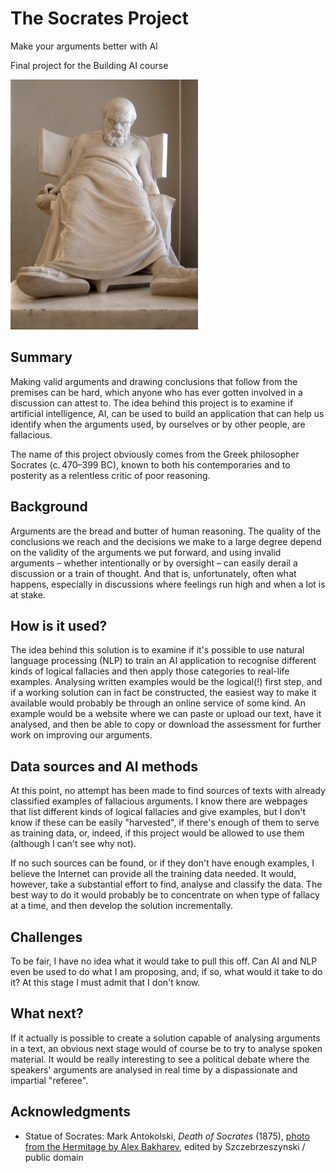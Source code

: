 <!-- This is the markdown template for the final project of the Building AI course, 
created by Reaktor Innovations and University of Helsinki. 
Copy the template, paste it to your GitHub README and edit! -->

# The Socrates Project
Make your arguments better with AI

Final project for the Building AI course

<img src="https://github.com/ManUrHuse/socrates-ai/blob/main/MAntokolski_Death_of_Socrates.JPG" width="300">

## Summary

Making valid arguments and drawing conclusions that follow from the premises can be hard, which anyone who has ever gotten involved in a discussion can attest to. 
The idea behind this project is to examine if artificial intelligence, AI, can be used to build an application that can help us identify when the arguments used, 
by ourselves or by other people, are fallacious.

The name of this project obviously comes from the Greek philosopher Socrates (c. 470–399 BC), known to both his contemporaries and to posterity as a relentless
critic of poor reasoning.


## Background

Arguments are the bread and butter of human reasoning. The quality of the conclusions we reach and the decisions we make to a large degree depend on the validity
of the arguments we put forward, and using invalid arguments &ndash; whether intentionally or by oversight &ndash; can easily derail a discussion or a train of
thought. And that is, unfortunately, often what happens, especially in discussions where feelings run high and when a lot is at stake.


## How is it used?

The idea behind this solution is to examine if it's possible to use natural language processing (NLP) to train an AI application to recognise different kinds of
logical fallacies and then apply those categories to real-life examples. Analysing written examples would be the logical(!) first step, and if a working solution
can in fact be constructed, the easiest way to make it available would probably be through an online service of some kind. An example would be a website where 
we can paste or upload our text, have it analysed, and then be able to copy or download the assessment for further work on improving our arguments.

<!--

Once you upload an image to your repository, you can link link to it like this (replace the URL with file path, if you've uploaded an image to Github.)
![Socrates](https://github.com/ManUrHuse/socrates-ai/blob/main/MAntokolski_Death_of_Socrates.JPG)

This is how you create code examples:
```
def main():
   countries = ['Denmark', 'Finland', 'Iceland', 'Norway', 'Sweden']
   pop = [5615000, 5439000, 324000, 5080000, 9609000]   # not actually needed in this exercise...
   fishers = [1891, 2652, 3800, 11611, 1757]

   totPop = sum(pop)
   totFish = sum(fishers)

   # write your solution here

   for i in range(len(countries)):
      print("%s %.2f%%" % (countries[i], 100.0))    # current just prints 100%

main()
```

-->

## Data sources and AI methods
<!-- Where does your data come from? Do you collect it yourself or do you use data collected by someone else? -->
At this point, no attempt has been made to find sources of texts with already classified examples of fallacious arguments. I know there are webpages that list
different kinds of logical fallacies and give examples, but I don't know if these can be easily "harvested", if there's enough of them to serve as training data,
or, indeed, if this project would be allowed to use them (although I can't see why not).

If no such sources can be found, or if they don't have enough examples, I believe the Internet can provide all the training data needed. It would, however, take a
substantial effort to find, analyse and classify the data. The best way to do it would probably be to concentrate on when type of fallacy at a time, and then
develop the solution incrementally.

<!--

If you need to use links, here's an example:
[Twitter API](https://developer.twitter.com/en/docs)

| Syntax      | Description |
| ----------- | ----------- |
| Header      | Title       |
| Paragraph   | Text        |

-->

## Challenges
<!--
What does your project _not_ solve? Which limitations and ethical considerations should be taken into account when deploying a solution like this?
-->
To be fair, I have no idea what it would take to pull this off. Can AI and NLP even be used to do what I am proposing, and, if so, what would it take to do it?
At this stage I must admit that I don't know.

## What next?
<!--
How could your project grow and become something even more? What kind of skills, what kind of assistance would you need to move on?
-->
If it actually is possible to create a solution capable of analysing arguments in a text, an obvious next stage would of course be to try to analyse spoken
material. It would be really interesting to see a political debate where the speakers' arguments are analysed in real time by a dispassionate and impartial
"referee". 

## Acknowledgments

* Statue of Socrates: Mark Antokolski, _Death of Socrates_ (1875), [photo from the Hermitage by Alex Bakharev](https://sv.m.wikipedia.org/wiki/Fil:MAntokolski_Death_of_Socrates.JPG), edited by Szczebrzeszynski / public domain
